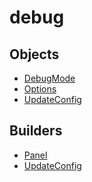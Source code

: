 # <span class="badge package-variant-panelcfg"></span> debug

## Objects

 * <span class="badge object-type-enum"></span> [DebugMode](./object-DebugMode.md)
 * <span class="badge object-type-class"></span> [Options](./object-Options.md)
 * <span class="badge object-type-class"></span> [UpdateConfig](./object-UpdateConfig.md)
## Builders

 * <span class="badge builder"></span> [Panel](./builder-Panel.md)
 * <span class="badge builder"></span> [UpdateConfig](./builder-UpdateConfig.md)
